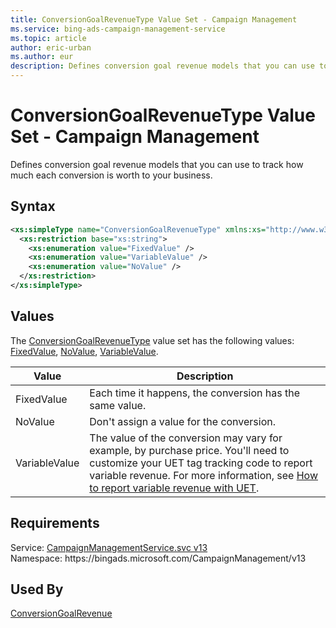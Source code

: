 ```yaml
---
title: ConversionGoalRevenueType Value Set - Campaign Management
ms.service: bing-ads-campaign-management-service
ms.topic: article
author: eric-urban
ms.author: eur
description: Defines conversion goal revenue models that you can use to track how much each conversion is worth to your business.
---
```

# ConversionGoalRevenueType Value Set - Campaign Management
Defines conversion goal revenue models that you can use to track how much each conversion is worth to your business.   

## Syntax
```xml
<xs:simpleType name="ConversionGoalRevenueType" xmlns:xs="http://www.w3.org/2001/XMLSchema">
  <xs:restriction base="xs:string">
    <xs:enumeration value="FixedValue" />
    <xs:enumeration value="VariableValue" />
    <xs:enumeration value="NoValue" />
  </xs:restriction>
</xs:simpleType>
```

## <a name="values"></a>Values

The [ConversionGoalRevenueType](conversiongoalrevenuetype.md) value set has the following values: [FixedValue](#fixedvalue), [NoValue](#novalue), [VariableValue](#variablevalue).

|Value|Description|
|-----------|---------------|
|<a name="fixedvalue"></a>FixedValue|Each time it happens, the conversion has the same value.|
|<a name="novalue"></a>NoValue|Don't assign a value for the conversion.|
|<a name="variablevalue"></a>VariableValue|The value of the conversion may vary for example, by purchase price. You'll need to customize your UET tag tracking code to report variable revenue. For more information, see [How to report variable revenue with UET](https://help.ads.microsoft.com/#apex/3/en/56687/2/en/#ext:none).|

## Requirements
Service: [CampaignManagementService.svc v13](https://campaign.api.bingads.microsoft.com/Api/Advertiser/CampaignManagement/v13/CampaignManagementService.svc)  
Namespace: https\://bingads.microsoft.com/CampaignManagement/v13  

## Used By
[ConversionGoalRevenue](conversiongoalrevenue.md)  
